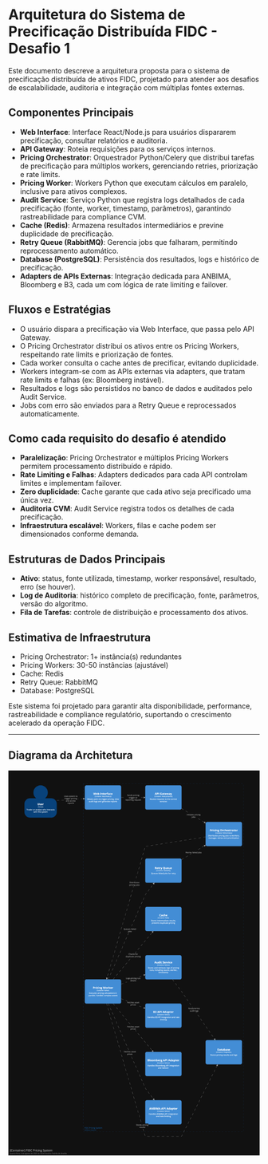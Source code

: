 # Arquitetura do Sistema de Precificação Distribuída FIDC - Desafio 1

Este documento descreve a arquitetura proposta para o sistema de precificação distribuída de ativos FIDC, projetado para atender aos desafios de escalabilidade, auditoria e integração com múltiplas fontes externas.

## Componentes Principais

- **Web Interface**: Interface React/Node.js para usuários dispararem precificação, consultar relatórios e auditoria.
- **API Gateway**: Roteia requisições para os serviços internos.
- **Pricing Orchestrator**: Orquestrador Python/Celery que distribui tarefas de precificação para múltiplos workers, gerenciando retries, priorização e rate limits.
- **Pricing Worker**: Workers Python que executam cálculos em paralelo, inclusive para ativos complexos.
- **Audit Service**: Serviço Python que registra logs detalhados de cada precificação (fonte, worker, timestamp, parâmetros), garantindo rastreabilidade para compliance CVM.
- **Cache (Redis)**: Armazena resultados intermediários e previne duplicidade de precificação.
- **Retry Queue (RabbitMQ)**: Gerencia jobs que falharam, permitindo reprocessamento automático.
- **Database (PostgreSQL)**: Persistência dos resultados, logs e histórico de precificação.
- **Adapters de APIs Externas**: Integração dedicada para ANBIMA, Bloomberg e B3, cada um com lógica de rate limiting e failover.

## Fluxos e Estratégias

- O usuário dispara a precificação via Web Interface, que passa pelo API Gateway.
- O Pricing Orchestrator distribui os ativos entre os Pricing Workers, respeitando rate limits e priorização de fontes.
- Cada worker consulta o cache antes de precificar, evitando duplicidade.
- Workers integram-se com as APIs externas via adapters, que tratam rate limits e falhas (ex: Bloomberg instável).
- Resultados e logs são persistidos no banco de dados e auditados pelo Audit Service.
- Jobs com erro são enviados para a Retry Queue e reprocessados automaticamente.

## Como cada requisito do desafio é atendido

- **Paralelização**: Pricing Orchestrator e múltiplos Pricing Workers permitem processamento distribuído e rápido.
- **Rate Limiting e Falhas**: Adapters dedicados para cada API controlam limites e implementam failover.
- **Zero duplicidade**: Cache garante que cada ativo seja precificado uma única vez.
- **Auditoria CVM**: Audit Service registra todos os detalhes de cada precificação.
- **Infraestrutura escalável**: Workers, filas e cache podem ser dimensionados conforme demanda.

## Estruturas de Dados Principais

- **Ativo**: status, fonte utilizada, timestamp, worker responsável, resultado, erro (se houver).
- **Log de Auditoria**: histórico completo de precificação, fonte, parâmetros, versão do algoritmo.
- **Fila de Tarefas**: controle de distribuição e processamento dos ativos.

## Estimativa de Infraestrutura

- Pricing Orchestrator: 1+ instância(s) redundantes
- Pricing Workers: 30-50 instâncias (ajustável)
- Cache: Redis
- Retry Queue: RabbitMQ
- Database: PostgreSQL

Este sistema foi projetado para garantir alta disponibilidade, performance, rastreabilidade e compliance regulatório, suportando o crescimento acelerado da operação FIDC.

---

## Diagrama da Architetura

![Diagrama da Arquitetura](Diagram.png)